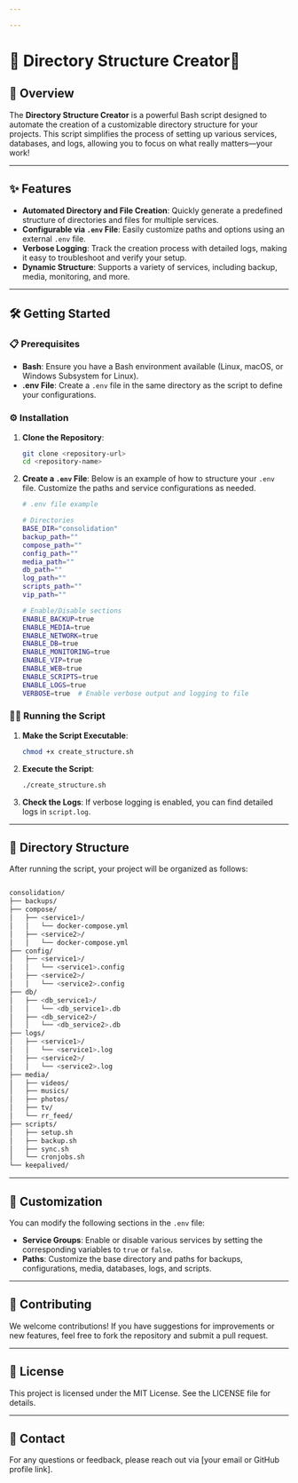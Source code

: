```yaml
---

---
```


# 🌟 **Directory Structure Creator**🌟

## 🚀 Overview

The **Directory Structure Creator** is a powerful Bash script designed to automate the creation of a customizable directory structure for your projects. This script simplifies the process of setting up various services, databases, and logs, allowing you to focus on what really matters—your work!

---

## ✨ Features

- **Automated Directory and File Creation**: Quickly generate a predefined structure of directories and files for multiple services.
- **Configurable via `.env` File**: Easily customize paths and options using an external `.env` file.
- **Verbose Logging**: Track the creation process with detailed logs, making it easy to troubleshoot and verify your setup.
- **Dynamic Structure**: Supports a variety of services, including backup, media, monitoring, and more.

---

## 🛠️ Getting Started

### 📋 Prerequisites

- **Bash**: Ensure you have a Bash environment available (Linux, macOS, or Windows Subsystem for Linux).
- **.env File**: Create a `.env` file in the same directory as the script to define your configurations.

### ⚙️ Installation

1. **Clone the Repository**:

   ```bash
   git clone <repository-url>
   cd <repository-name>
   ```

2. **Create a `.env` File**:
   Below is an example of how to structure your `.env` file. Customize the paths and service configurations as needed.

   ```bash
   # .env file example

   # Directories
   BASE_DIR="consolidation"
   backup_path=""
   compose_path=""
   config_path=""
   media_path=""
   db_path=""
   log_path=""
   scripts_path=""
   vip_path=""

   # Enable/Disable sections
   ENABLE_BACKUP=true
   ENABLE_MEDIA=true
   ENABLE_NETWORK=true
   ENABLE_DB=true
   ENABLE_MONITORING=true
   ENABLE_VIP=true
   ENABLE_WEB=true
   ENABLE_SCRIPTS=true
   ENABLE_LOGS=true
   VERBOSE=true  # Enable verbose output and logging to file
   ```

### 🏃‍♂️ Running the Script

1. **Make the Script Executable**:

   ```bash
   chmod +x create_structure.sh
   ```

2. **Execute the Script**:

   ```bash
   ./create_structure.sh
   ```

3. **Check the Logs**:
   If verbose logging is enabled, you can find detailed logs in `script.log`.

---

## 📂 Directory Structure

After running the script, your project will be organized as follows:

```bash

consolidation/
├── backups/
├── compose/
│   ├── <service1>/
│   │   └── docker-compose.yml
│   ├── <service2>/
│   │   └── docker-compose.yml
├── config/
│   ├── <service1>/
│   │   └── <service1>.config
│   ├── <service2>/
│   │   └── <service2>.config
├── db/
│   ├── <db_service1>/
│   │   └── <db_service1>.db
│   ├── <db_service2>/
│   │   └── <db_service2>.db
├── logs/
│   ├── <service1>/
│   │   └── <service1>.log
│   ├── <service2>/
│   │   └── <service2>.log
├── media/
│   ├── videos/
│   ├── musics/
│   ├── photos/
│   ├── tv/
│   └── rr_feed/
├── scripts/
│   ├── setup.sh
│   ├── backup.sh
│   ├── sync.sh
│   └── cronjobs.sh
└── keepalived/
```

---

## 🔧 Customization

You can modify the following sections in the `.env` file:

- **Service Groups**: Enable or disable various services by setting the corresponding variables to `true` or `false`.
- **Paths**: Customize the base directory and paths for backups, configurations, media, databases, logs, and scripts.

---

## 🤝 Contributing

We welcome contributions! If you have suggestions for improvements or new features, feel free to fork the repository and submit a pull request.

---

## 📄 License

This project is licensed under the MIT License. See the LICENSE file for details.

---

## 📧 Contact

For any questions or feedback, please reach out via [your email or GitHub profile link].